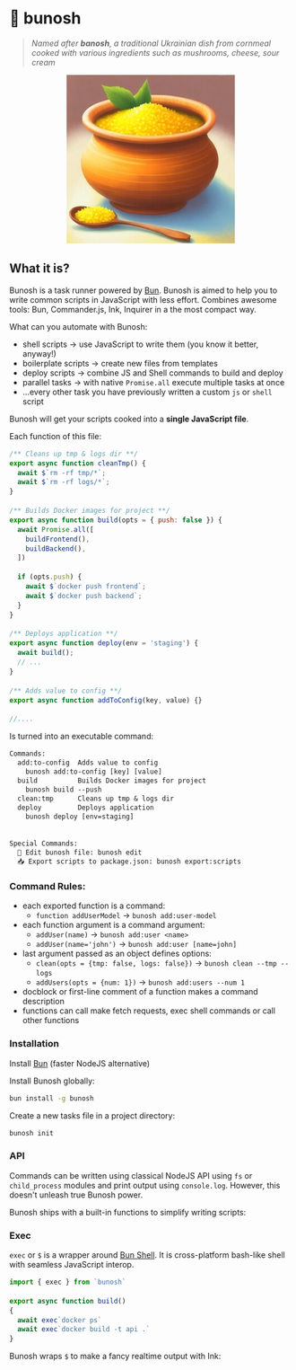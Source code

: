 # 🍲 bunosh

> *Named after **banosh**, a traditional Ukrainian dish from cornmeal cooked with various ingredients such as mushrooms, cheese, sour cream*

<p align="center">
  <img src="assets/logo.jpg" alt="Logo">
</p>

## What it is?

Bunosh is a task runner powered by [Bun](https://bun.sh). Bunosh is aimed to help you to write common scripts in JavaScript with less effort. Combines awesome tools: Bun, Commander.js, Ink, Inquirer in a the most compact way.

What can you automate with Bunosh:

* shell scripts → use JavaScript to write them (you know it better, anyway!)
* boilerplate scripts → create new files from templates
* deploy scripts → combine JS and Shell commands to build and deploy
* parallel tasks → with native `Promise.all` execute multiple tasks at once
* ...every other task you have previously written a custom `js` or `shell` script

Bunosh will get your scripts cooked into a **single JavaScript file**.

Each function of this file:
```js
/** Cleans up tmp & logs dir **/
export async function cleanTmp() {
  await $`rm -rf tmp/*`;
  await $`rm -rf logs/*`;
}

/** Builds Docker images for project **/
export async function build(opts = { push: false }) {
  await Promise.all([
    buildFrontend(),
    buildBackend(),
  ])

  if (opts.push) {
    await $`docker push frontend`;
    await $`docker push backend`;
  }
}

/** Deploys application **/
export async function deploy(env = 'staging') {
  await build();
  // ...
}

/** Adds value to config **/
export async function addToConfig(key, value) {}

//....
```

Is turned into an executable command:
```
Commands:
  add:to-config  Adds value to config
    bunosh add:to-config [key] [value]
  build          Builds Docker images for project
    bunosh build --push
  clean:tmp      Cleans up tmp & logs dir
  deploy         Deploys application
    bunosh deploy [env=staging]


Special Commands:
  📝 Edit bunosh file: bunosh edit
  📥 Export scripts to package.json: bunosh export:scripts

```

### Command Rules:

* each exported function is a command: 
  * `function addUserModel` → `bunosh add:user-model`
* each function argument is a command argument:
  * `addUser(name)`  → `bunosh add:user <name>`
  * `addUser(name='john')` → `bunosh add:user [name=john]`
* last argument passed as an object defines options:
  * `clean(opts = {tmp: false, logs: false})` → `bunosh clean --tmp --logs`
  * `addUsers(opts = {num: 1})` → `bunosh add:users --num 1`
* docblock or first-line comment of a function makes a command description
* functions can call make fetch requests, exec shell commands or call other functions


### Installation

Install [Bun](https://bun.sh) (faster NodeJS alternative)

Install Bunosh globally:

```bash
bun install -g bunosh 
```

Create a new tasks file in a project directory:

```bash
bunosh init
```

### API

Commands can be written using classical NodeJS API using `fs` or `child_process` modules and print output using `console.log`. However, this doesn't unleash true Bunosh power.

Bunosh ships with a built-in functions to simplify writing scripts:

### Exec 

`exec` or `$` is a wrapper around [Bun Shell](https://bun.sh/docs/runtime/shell). It is cross-platform bash-like shell with seamless JavaScript interop.

```js
import { exec } from `bunosh`

export async function build()
{
  await exec`docker ps`
  await exec`docker build -t api .`
}
```

Bunosh wraps `$` to make a fancy realtime output with Ink:

